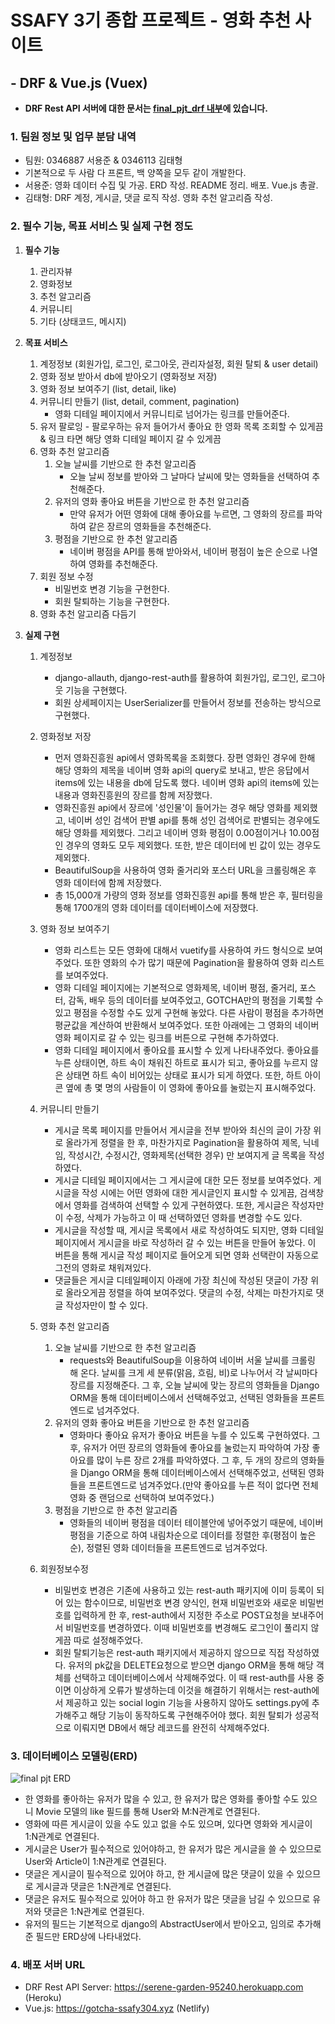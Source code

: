 # SSAFY 3기 종합 프로젝트 - 영화 추천 사이트

## - DRF & Vue.js (Vuex)





* **DRF Rest API 서버에 대한 문서는 [final_pjt_drf 내부](https://github.com/YongjoonSeo/ssafy_final_pjt/tree/master/final_pjt_drf)에 있습니다.**





### 1. 팀원 정보 및 업무 분담 내역

- 팀원: 0346887 서용준 & 0346113 김태형
- 기본적으로 두 사람 다 프론트, 백 양쪽을 모두 같이 개발한다.
- 서용준: 영화 데이터 수집 및 가공. ERD 작성. README 정리. 배포. Vue.js 총괄.
- 김태형: DRF 계정, 게시글, 댓글 로직 작성. 영화 추천 알고리즘 작성.





### 2. 필수 기능, 목표 서비스 및 실제 구현 정도

1. **필수 기능**
   
   1. 관리자뷰
   2. 영화정보
   3. 추천 알고리즘
   4. 커뮤니티
   5. 기타 (상태코드, 메시지)
   
2. **목표 서비스**

   1. 계정정보 (회원가입, 로그인, 로그아웃, 관리자설정, 회원 탈퇴 & user detail)
   2. 영화 정보 받아서 db에 받아오기 (영화정보 저장)
   3. 영화 정보 보여주기 (list, detail, like)
   4. 커뮤니티 만들기 (list, detail, comment, pagination)
      - 영화 디테일 페이지에서 커뮤니티로 넘어가는 링크를 만들어준다.
   5. 유저 팔로잉 - 팔로우하는 유저 들어가서 좋아요 한 영화 목록 조회할 수 있게끔 & 링크 타면 해당 영화 디테일 페이지 갈 수 있게끔
   6. 영화 추천 알고리즘 
      1. 오늘 날씨를 기반으로 한 추천 알고리즘
         - 오늘 날씨 정보를 받아와 그 날마다 날씨에 맞는 영화들을 선택하여 추천해준다.
      2. 유저의 영화 좋아요 버튼을 기반으로 한 추천 알고리즘
         - 만약 유저가 어떤 영화에 대해 좋아요를 누르면, 그 영화의 장르를 파악하여 같은 장르의 영화들을 추천해준다.
      3. 평점을 기반으로 한 추천 알고리즘
         - 네이버 평점을 API를 통해 받아와서, 네이버 평점이 높은 순으로 나열하여 영화를 추천해준다.
   7. 회원 정보 수정
      - 비밀번호 변경 기능을 구현한다.
      - 회원 탈퇴하는 기능을 구현한다.
   8. 영화 추천 알고리즘 다듬기
3. **실제 구현**

   1. 계정정보
      - django-allauth, django-rest-auth를 활용하여 회원가입, 로그인, 로그아웃 기능을 구현했다.
      - 회원 상세페이지는 UserSerializer를 만들어서 정보를 전송하는 방식으로 구현했다.
   2. 영화정보 저장
      - 먼저 영화진흥원 api에서 영화목록을 조회했다. 장편 영화인 경우에 한해 해당 영화의 제목을 네이버 영화 api의 query로 보내고, 받은 응답에서 items에 있는 내용을 db에 담도록 했다. 네이버 영화 api의 items에 있는 내용과 영화진흥원의 장르를 함께 저장했다.
      - 영화진흥원 api에서 장르에 '성인물'이 들어가는 경우 해당 영화를 제외했고, 네이버 성인 검색어 판별 api를 통해 성인 검색어로 판별되는 경우에도 해당 영화를 제외했다. 그리고 네이버 영화 평점이 0.00점이거나 10.00점인 경우의 영화도 모두 제외했다. 또한, 받은 데이터에 빈 값이 있는 경우도 제외했다.
      - BeautifulSoup을 사용하여 영화 줄거리와 포스터 URL을 크롤링해온 후 영화 데이터에 함께 저장했다.
      - 총 15,000개 가량의 영화 정보를 영화진흥원 api를 통해 받은 후, 필터링을 통해 1700개의 영화 데이터를 데이터베이스에 저장했다.

   3. 영화 정보 보여주기

      - 영화 리스트는 모든 영화에 대해서 vuetify를 사용하여 카드 형식으로 보여주었다. 또한 영화의 수가 많기 때문에 Pagination을 활용하여 영화 리스트를 보여주었다.
      - 영화 디테일 페이지에는 기본적으로 영화제목, 네이버 평점, 줄거리, 포스터, 감독, 배우 등의 데이터를 보여주었고, GOTCHA만의 평점을 기록할 수 있고 평점을 수정할 수도 있게 구현해 놓았다. 다른 사람이 평점을 추가하면 평균값을 계산하여 반환해서 보여주었다. 또한 아래에는 그 영화의 네이버 영화 페이지로 갈 수 있는 링크를 버튼으로 구현해 추가하였다.
      - 영화 디테일 페이지에서 좋아요를 표시할 수 있게 나타내주었다. 좋아요를 누른 상태이면, 하트 속이 채워진 하트로 표시가 되고, 좋아요를 누르지 않은 상태면 하트 속이 비어있는 상태로 표시가 되게 하였다. 또한, 하트 아이콘 옆에 총 몇 명의 사람들이 이 영화에 좋아요를 눌렀는지 표시해주었다.

   4. 커뮤니티 만들기

      - 게시글 목록 페이지를 만들어서 게시글을 전부 받아와 최신의 글이 가장 위로 올라가게 정렬을 한 후, 마찬가지로 Pagination을 활용하여 제목, 닉네임, 작성시간, 수정시간, 영화제목(선택한 경우) 만 보여지게 글 목록을 작성하였다.
      - 게시글 디테일 페이지에서는 그 게시글에 대한 모든 정보를 보여주었다. 게시글을 작성 시에는 어떤 영화에 대한 게시글인지 표시할 수 있게끔, 검색창에서 영화를 검색하여 선택할 수 있게 구현하였다. 또한, 게시글은 작성자만이 수정, 삭제가 가능하고 이 때 선택하였던 영화를 변경할 수도 있다.
      - 게시글을 작성할 때, 게시글 목록에서 새로 작성하여도 되지만, 영화 디테일 페이지에서 게시글을 바로 작성하러 갈 수 있는 버튼을 만들어 놓았다. 이 버튼을 통해 게시글 작성 페이지로 들어오게 되면 영화 선택란이 자동으로 그전의 영화로 채워져있다.
      - 댓글들은 게시글 디테일페이지 아래에 가장 최신에 작성된 댓글이 가장 위로 올라오게끔 정렬을 하여 보여주었다. 댓글의 수정, 삭제는 마찬가지로 댓글 작성자만이 할 수 있다.

   5. 영화 추천 알고리즘

      1. 오늘 날씨를 기반으로 한 추천 알고리즘
         - requests와 BeautifulSoup을 이용하여 네이버 서울 날씨를 크롤링 해 온다. 날씨를 크게 세 분류(맑음, 흐림, 비)로 나누어서 각 날씨마다 장르를 지정해준다. 그 후, 오늘 날씨에 맞는 장르의 영화들을 Django ORM을 통해 데이터베이스에서 선택해주었고, 선택된 영화들을 프론트엔드로 넘겨주었다.
      2. 유저의 영화 좋아요 버튼을 기반으로 한 추천 알고리즘
         - 영화마다 좋아요 유저가 좋아요 버튼을 누를 수 있도록 구현하였다. 그 후, 유저가 어떤 장르의 영화들에 좋아요를 눌렀는지 파악하여 가장 좋아요를 많이 누른 장르 2개를 파악하였다. 그 후, 두 개의 장르의 영화들을 Django ORM을 통해 데이터베이스에서 선택해주었고, 선택된 영화들을 프론트엔드로 넘겨주었다.(만약 좋아요를 누른 적이 없다면 전체 영화 중 랜덤으로 선택하여 보여주었다.)
      3. 평점을 기반으로 한 추천 알고리즘
         - 영화들의 네이버 평점을 데이터 테이블안에 넣어주었기 때문에, 네이버 평점을 기준으로 하여 내림차순으로 데이터를 정렬한 후(평점이 높은 순), 정렬된 영화 데이터들을 프론트엔드로 넘겨주었다.

   6. 회원정보수정

      - 비밀번호 변경은 기존에 사용하고 있는 rest-auth 패키지에 이미 등록이 되어 있는 함수이므로, 비밀번호 변경 양식인, 현재 비밀번호와 새로운 비밀번호를 입력하게 한 후, rest-auth에서 지정한 주소로 POST요청을 보내주어서 비밀번호를 변경하였다. 이때 비밀번호를 변경해도 로그인이 풀리지 않게끔 따로 설정해주었다.
      - 회원 탈퇴기능은 rest-auth 패키지에서 제공하지 않으므로 직접 작성하였다. 유저의 pk값을 DELETE요청으로 받으면 django ORM을 통해 해당 객체를 선택하고 데이터베이스에서 삭제해주었다. 이 때 rest-auth를 사용 중이면 이상하게 오류가 발생하는데 이것을 해결하기 위해서는 rest-auth에서 제공하고 있는 social login 기능을 사용하지 않아도 settings.py에 추가해주고 해당 기능이 동작하도록 구현해주어야 했다. 회원 탈퇴가 성공적으로 이뤄지면 DB에서 해당 레코드를 완전히 삭제해주었다.





### 3. 데이터베이스 모델링(ERD)

![final pjt ERD](https://user-images.githubusercontent.com/47657852/92550644-f35a0280-f296-11ea-80e5-681997929d6f.jpeg)

- 한 영화를 좋아하는 유저가 많을 수 있고, 한 유저가 많은 영화를 좋아할 수도 있으니 Movie 모델의 like 필드를 통해 User와 M:N관계로 연결된다.
- 영화에 따른 게시글이 있을 수도 있고 없을 수도 있으며, 있다면 영화와 게시글이 1:N관계로 연결된다.
- 게시글은 User가 필수적으로 있어야하고, 한 유저가 많은 게시글을 쓸 수 있으므로 User와 Article이 1:N관계로 연결된다.
- 댓글은 게시글이 필수적으로 있어야 하고, 한 게시글에 많은 댓글이 있을 수 있으므로 게시글과 댓글은 1:N관계로 연결된다.
- 댓글은 유저도 필수적으로 있어야 하고 한 유저가 많은 댓글을 남길 수 있으므로 유저와 댓글은 1:N관계로 연결된다.
- 유저의 필드는 기본적으로 django의 AbstractUser에서 받아오고, 임의로 추가해준 필드만 ERD상에 나타내었다.





### 4. 배포 서버 URL

- DRF Rest API Server: https://serene-garden-95240.herokuapp.com (Heroku)
- Vue.js: https://gotcha-ssafy304.xyz (Netlify)
